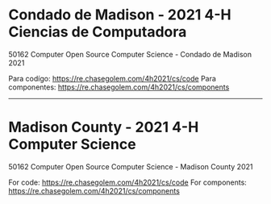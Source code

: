 # Condado de Madison - 2021 4-H Ciencias de Computadora
50162 Computer Open Source Computer Science - Condado de Madison 2021

Para codígo: https://re.chasegolem.com/4h2021/cs/code
Para componentes: https://re.chasegolem.com/4h2021/cs/components

-----
# Madison County - 2021 4-H Computer Science
50162 Computer Open Source Computer Science - Madison County 2021

For code: https://re.chasegolem.com/4h2021/cs/code
For components: https://re.chasegolem.com/4h2021/cs/components
